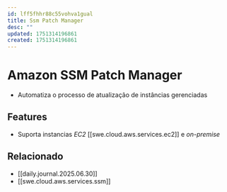 ```yaml
---
id: lff5fhhr88c55vohva1gual
title: Ssm Patch Manager
desc: ""
updated: 1751314196861
created: 1751314196861
---
```


# Amazon SSM Patch Manager

- Automatiza o processo de atualização de instâncias gerenciadas

## Features

- Suporta instancias _EC2_ [[swe.cloud.aws.services.ec2]] e _on-premise_

## Relacionado

- [[daily.journal.2025.06.30]]
- [[swe.cloud.aws.services.ssm]]
